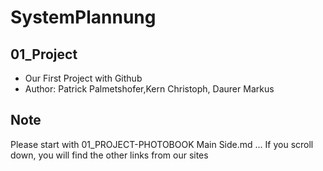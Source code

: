 # SystemPlannung
## 01_Project

- Our First Project with Github
-  Author: Patrick Palmetshofer,Kern Christoph, Daurer Markus

  ## Note
 Please start with 01_PROJECT-PHOTOBOOK Main Side.md ...
 If you scroll down, you will find the other links from our sites


